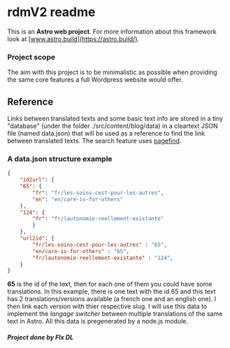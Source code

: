 # rdmV2 readme

This is an **Astro web project**. For more information about this framework look at [www.astro.build](https://astro.build/).

### Project scope

The aim with this project is to be minimalistic as possible when providing the same core features a full Wordpress website would offer.

## Reference

Links between translated texts and some basic text info are stored in a tiny "database" (under the folder ./src/content/blog/data) in a cleartext JSON file (named data.json) that will be used as a reference to find the link between translated texts. The search feature uses [pagefind](https://pagefind.app/).

### A data.json structure example


```json
{
	"id2url": {
	"65": {
		"fr": "fr/les-soins-cest-pour-les-autres",
		"en": "en/care-is-for-others"
    },
	"124": {
		"fr": "fr/lautonomie-reellement-existante"
		}
	},
	"url2id": {
		"fr/les-soins-cest-pour-les-autres" : "65",
		"en/care-is-for-others" : "65",
		"fr/lautonomie-reellement-existante" : "124",
	}
}
```

**65** is the id of the text, then for each one of them you could have some translations. In this example, there is one text with the id 65 and this text has 2 translations/versions available (a french one and an english one). I then link each version with thier respective slug. I will use this data to implement the *langage switcher* between multiple translations of the same text in Astro. All this data is pregenerated by a node.js module.


##### Project done by Flx DL